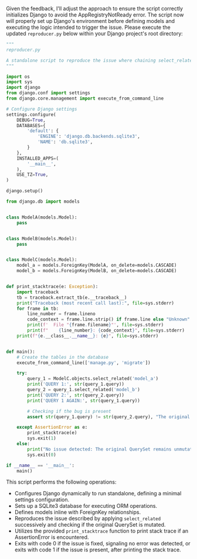 Given the feedback, I'll adjust the approach to ensure the script correctly initializes Django to avoid the AppRegistryNotReady error. The script now will properly set up Django's environment before defining models and executing the logic intended to trigger the issue. Please execute the updated `reproducer.py` below within your Django project's root directory:

```python
"""
reproducer.py

A standalone script to reproduce the issue where chaining select_related mutates the original QuerySet.
"""

import os
import sys
import django
from django.conf import settings
from django.core.management import execute_from_command_line

# Configure Django settings
settings.configure(
    DEBUG=True,
    DATABASES={
        'default': {
            'ENGINE': 'django.db.backends.sqlite3',
            'NAME': 'db.sqlite3',
        }
    },
    INSTALLED_APPS=(
        '__main__',
    ),
    USE_TZ=True,
)

django.setup()

from django.db import models


class ModelA(models.Model):
    pass


class ModelB(models.Model):
    pass


class ModelC(models.Model):
    model_a = models.ForeignKey(ModelA, on_delete=models.CASCADE)
    model_b = models.ForeignKey(ModelB, on_delete=models.CASCADE)


def print_stacktrace(e: Exception):
    import traceback
    tb = traceback.extract_tb(e.__traceback__)
    print("Traceback (most recent call last):", file=sys.stderr)
    for frame in tb:
        line_number = frame.lineno
        code_context = frame.line.strip() if frame.line else "Unknown"
        print(f'  File "{frame.filename}"', file=sys.stderr)
        print(f"    {line_number}: {code_context}", file=sys.stderr)
    print(f"{e.__class__.__name__}: {e}", file=sys.stderr)


def main():
    # Create the tables in the database
    execute_from_command_line(['manage.py', 'migrate'])

    try:
        query_1 = ModelC.objects.select_related('model_a')
        print('QUERY 1:', str(query_1.query))
        query_2 = query_1.select_related('model_b')
        print('QUERY 2:', str(query_2.query))
        print('QUERY 1 AGAIN:', str(query_1.query))

        # Checking if the bug is present
        assert str(query_1.query) != str(query_2.query), "The original QuerySet was mutated after chaining select_related."

    except AssertionError as e:
        print_stacktrace(e)
        sys.exit(1)
    else:
        print("No issue detected: The original QuerySet remains unmutated after chaining select_related.")
        sys.exit(0)

if __name__ == '__main__':
    main()
```

This script performs the following operations:
- Configures Django dynamically to run standalone, defining a minimal settings configuration.
- Sets up a SQLite3 database for executing ORM operations.
- Defines models inline with ForeignKey relationships.
- Reproduces the issue described by applying `select_related` successively and checking if the original QuerySet is mutated.
- Utilizes the provided `print_stacktrace` function to print stack trace if an AssertionError is encountered.
- Exits with code 0 if the issue is fixed, signaling no error was detected, or exits with code 1 if the issue is present, after printing the stack trace.